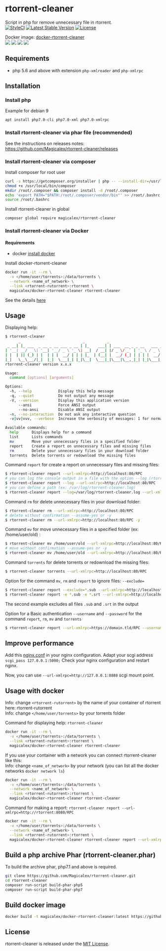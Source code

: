 # rtorrent-cleaner

Script in php for remove unnecessary file in rtorrent.  
[![StyleCI](https://github.styleci.io/repos/158750704/shield?branch=master)](https://github.styleci.io/repos/158750704)
[![Latest Stable Version](https://poser.pugx.org/magicalex/rtorrent-cleaner/v/stable)](https://packagist.org/packages/magicalex/rtorrent-cleaner)
[![License](https://poser.pugx.org/magicalex/rtorrent-cleaner/license)](https://packagist.org/packages/magicalex/rtorrent-cleaner)

Docker image: [docker-rtorrent-cleaner](https://hub.docker.com/r/magicalex/docker-rtorrent-cleaner)  
[![](https://images.microbadger.com/badges/image/magicalex/docker-rtorrent-cleaner.svg)](https://microbadger.com/images/magicalex/docker-rtorrent-cleaner)
[![](https://img.shields.io/docker/automated/magicalex/docker-rtorrent-cleaner.svg)](https://hub.docker.com/r/magicalex/docker-rtorrent-cleaner/builds)
[![](https://img.shields.io/docker/pulls/magicalex/docker-rtorrent-cleaner.svg)](https://hub.docker.com/r/magicalex/docker-rtorrent-cleaner)
[![](https://img.shields.io/docker/stars/magicalex/docker-rtorrent-cleaner.svg)](https://hub.docker.com/r/magicalex/docker-rtorrent-cleaner)

## Requirements

- php 5.6 and above with extension `php-xmlreader` and `php-xmlrpc`

## Installation

### Install php

Example for debian 9
```sh
apt install php7.0-cli php7.0-xml php7.0-xmlrpc
```

### Install rtorrent-cleaner via phar file (recommended)

See the instructions on releases notes: https://github.com/Magicalex/rtorrent-cleaner/releases

### Install rtorrent-cleaner via composer

Install composer for root user
```sh
curl -s https://getcomposer.org/installer | php -- --install-dir=/usr/local/bin --filename=composer
chmod +x /usr/local/bin/composer
mkdir /root/.composer && composer install -d /root/.composer
echo 'export PATH="$PATH:/root/.composer/vendor/bin"' >> /root/.bashrc
source /root/.bashrc
```

Install rtorrent-cleaner in global
```sh
composer global require magicalex/rtorrent-cleaner
```

### Install rtorrent-cleaner via Docker

#### Requirements

- docker [install docker](https://docs.docker.com/install/)

Install docker-rtorrent-cleaner

```sh
docker run -it --rm \
  -v </home/user/torrents>:/data/torrents \
  --network <name_of_network> \
  --link <rtorrent-rutorrent>:rtorrent \
  magicalex/docker-rtorrent-cleaner rtorrent-cleaner
```

See the details [here](https://github.com/Magicalex/rtorrent-cleaner#usage-with-docker)

## Usage

Displaying help:
```sh
$ rtorrent-cleaner
      _                            _          _
 _ __| |_ ___  _ __ _ __ ___ _ __ | |_    ___| | ___  __ _ _ __   ___ _ __
| '__| __/ _ \| '__| '__/ _ \ '_ \| __|  / __| |/ _ \/ _` | '_ \ / _ \ '__|
| |  | || (_) | |  | | |  __/ | | | |_  | (__| |  __/ (_| | | | |  __/ |
|_|   \__\___/|_|  |_|  \___|_| |_|\__|  \___|_|\___|\__,_|_| |_|\___|_|
rtorrent-cleaner version x.x.x

Usage:
  command [options] [arguments]

Options:
  -h, --help            Display this help message
  -q, --quiet           Do not output any message
  -V, --version         Display this application version
      --ansi            Force ANSI output
      --no-ansi         Disable ANSI output
  -n, --no-interaction  Do not ask any interactive question
  -v|vv|vvv, --verbose  Increase the verbosity of messages: 1 for normal output, 2 for more verbose output and 3 for debug

Available commands:
  help      Displays help for a command
  list      Lists commands
  mv        Move your unnecessary files in a specified folder
  report    Create a report on unnecessary files and missing files
  rm        Delete your unnecessary files in your download folder
  torrents  Delete torrents or redownload the missing files
```

Command `report` for create a report on unnecessary files and missing files:
```sh
$ rtorrent-cleaner report --url-xmlrpc=http://localhost:80/RPC
# you can log the console output in a file with the option --log (rtorrent-cleaner.log)
$ rtorrent-cleaner report --log --url-xmlrpc=http://localhost:80/RPC
# you can define a path (ex: /var/log/rtorrent-cleaner.log)
$ rtorrent-cleaner report --log=/var/log/rtorrent-cleaner.log --url-xmlrpc=http://localhost:80/RPC
```

Command `rm` for delete unnecessary files in your download folder:
```sh
$ rtorrent-cleaner rm --url-xmlrpc=http://localhost:80/RPC
# delete without confirmation --assume-yes or -y
$ rtorrent-cleaner rm --url-xmlrpc=http://localhost:80/RPC -y
```

Command `mv` for move unnecessary files in a specified folder (ex: /home/user/old) :
```sh
$ rtorrent-cleaner mv /home/user/old --url-xmlrpc=http://localhost:80/RPC
# move without confirmation --assume-yes or -y
$ rtorrent-cleaner mv /home/user/old --url-xmlrpc=http://localhost:80/RPC -y
```

Command `torrents` for delete torrents or redownload the missing files:
```sh
$ rtorrent-cleaner torrents --url-xmlrpc=http://localhost:80/RPC
```

Option for the command `mv`, `rm` and `report` to ignore files: `--exclude=`
```sh
$ rtorrent-cleaner report --exclude=*.sub --url-xmlrpc=http://localhost:80/RPC
$ rtorrent-cleaner report -e *.sub -e *.srt --url-xmlrpc=http://localhost:80/RPC
```
The second example excludes all files `.sub` and `.srt` in the output

Option for a Basic authentication `--username` and `--password` for the command `report`, `rm`, `mv` and `torrents`
```sh
$ rtorrent-cleaner report --url-xmlrpc=https://domain.tld/RPC --username=john --password=azerty
```

## Improve performance

Add this [nginx.conf](https://github.com/Magicalex/rtorrent-cleaner/blob/master/nginx.conf) in your nginx configuration.
Adapt your scgi address `scgi_pass 127.0.0.1:5000;`
Check your nginx configuration and restart nginx.

Now, you can use `--url-xmlrpc=http://127.0.0.1:8888` scgi mount point.

## Usage with docker

Info: change `<rtorrent-rutorrent>` by the name of your container of rtorrent here: rtorrent-rutorrent  
Info: change `</home/user/torrents>` by your torrents folder

Command for displaying help: `rtorrent-cleaner`
```sh
docker run -it --rm \
  -v </home/user/torrents>:/data/torrents \
  --link <rtorrent-rutorrent>:rtorrent \
  magicalex/docker-rtorrent-cleaner rtorrent-cleaner
```

If you use your container with a network you can connect rtorrent-cleaner like this:  
Info: change `<name_of_network>` by your network (you can list all the docker networks `docker network ls`)
```sh
docker run -it --rm \
  -v </home/user/torrents>:/data/torrents \
  --network <name_of_network> \
  --link <rtorrent-rutorrent>:rtorrent \
  magicalex/docker-rtorrent-cleaner rtorrent-cleaner
```

Command for making a report: `rtorrent-cleaner report --url-xmlrpc=http://rtorrent:8080/RPC`
```sh
docker run -it --rm \
  -v </home/user/torrents>:/data/torrents \
  --network <name_of_network> \
  --link <rtorrent-rutorrent>:rtorrent \
  magicalex/docker-rtorrent-cleaner rtorrent-cleaner report --url-xmlrpc=http://rtorrent:8080/RPC
```

## Build a php archive Phar (rtorrent-cleaner.phar)

To build the archive phar, php7.1 and above is required.
```sh
git clone https://github.com/Magicalex/rtorrent-cleaner.git
cd rtorrent-cleaner
composer run-script build-phar-php5
composer run-script build-phar-php7
```

## Build docker image

```sh
docker build -t magicalex/docker-rtorrent-cleaner:latest https://github.com/Magicalex/rtorrent-cleaner.git#master:docker-rtorrent-cleaner
```

## License

rtorrent-cleaner is released under the [MIT License](https://github.com/Magicalex/rtorrent-cleaner/blob/master/LICENSE).
